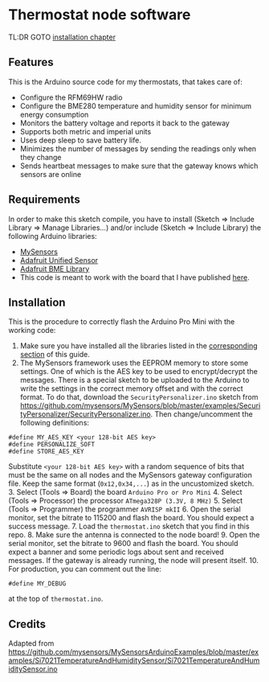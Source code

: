 # Thermostat node software

TL:DR GOTO [installation chapter](#installation)

## Features

This is the Arduino source code for my thermostats, that takes care of:
- Configure the RFM69HW radio
- Configure the BME280 temperature and humidity sensor for minimum energy consumption
- Monitors the battery voltage and reports it back to the gateway
- Supports both metric and imperial units
- Uses deep sleep to save battery life.
- Minimizes the number of messages by sending the readings only when they change
- Sends heartbeat messages to make sure that the gateway knows which sensors are online

## Requirements

In order to make this sketch compile, you have to install (Sketch => Include Library => Manage Libraries...) and/or include (Sketch => Include Library) the following Arduino libraries:
- [MySensors](https://github.com/mysensors/MySensors/tree/master)
- [Adafruit Unified Sensor](https://github.com/adafruit/Adafruit_Sensor)
- [Adafruit BME Library](https://github.com/adafruit/Adafruit_BME280_Library)
- This code is meant to work with the board that I have published [here](../hardware).

## Installation

This is the procedure to correctly flash the Arduino Pro Mini with the working code:
1. Make sure you have installed all the libraries listed in the [corresponding section](#requirements) of this guide.
2. The MySensors framework uses the EEPROM memory to store some settings. One of which is the AES key to be used to encrypt/decrypt the messages. There is a special sketch to be uploaded to the Arduino to write the settings in the correct memory offset and with the correct format. To do that, download the `SecurityPersonalizer.ino` sketch from <https://github.com/mysensors/MySensors/blob/master/examples/SecurityPersonalizer/SecurityPersonalizer.ino>. Then change/uncomment the following definitions:
```
#define MY_AES_KEY <your 128-bit AES key>
#define PERSONALIZE_SOFT
#define STORE_AES_KEY
```

Substitute `<your 128-bit AES key>` with a random sequence of bits that must be the same on all nodes and the MySensors gateway configuration file. Keep the same format (`0x12,0x34,...`) as in the uncustomized sketch.
3. Select (Tools => Board) the board `Arduino Pro or Pro Mini`
4. Select (Tools => Processor) the processor `ATmega328P (3.3V, 8 MHz)`
5. Select (Tools => Programmer) the programmer `AVRISP mkII`
6. Open the serial monitor, set the bitrate to 115200 and flash the board. You should expect a success message.
7. Load the `thermostat.ino` sketch that you find in this repo.
8. Make sure the antenna is connected to the node board!
9. Open the serial monitor, set the bitrate to 9600 and flash the board. You should expect a banner and some periodic logs about sent and received messages. If the gateway is already running, the node will present itself.
10. For production, you can comment out the line:
```
#define MY_DEBUG
```
at the top of `thermostat.ino`.

## Credits

Adapted from <https://github.com/mysensors/MySensorsArduinoExamples/blob/master/examples/Si7021TemperatureAndHumiditySensor/Si7021TemperatureAndHumiditySensor.ino>
